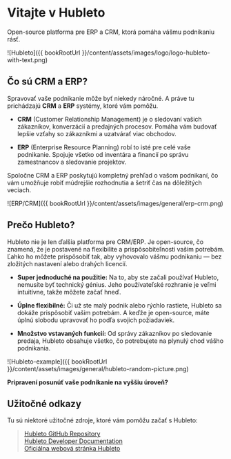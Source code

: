 # Vitajte v Hubleto

Open-source platforma pre ERP a CRM, ktorá pomáha vášmu podnikaniu rásť.

![Hubleto]({{ bookRootUrl }}/content/assets/images/logo/logo-hubleto-with-text.png)

## Čo sú CRM a ERP?

Spravovať vaše podnikanie môže byť niekedy náročné. A práve tu prichádzajú **CRM** a **ERP** systémy, ktoré vám pomôžu.

* **CRM** (Customer Relationship Management) je o sledovaní vašich zákazníkov, konverzácií a predajných procesov. Pomáha vám budovať lepšie vzťahy so zákazníkmi a uzatvárať viac obchodov.

* **ERP** (Enterprise Resource Planning) robí to isté pre celé vaše podnikanie. Spojuje všetko od inventára a financií po správu zamestnancov a sledovanie projektov.

Spoločne CRM a ERP poskytujú kompletný prehľad o vašom podnikaní, čo vám umožňuje robiť múdrejšie rozhodnutia a šetriť čas na dôležitých veciach.

![ERP/CRM]({{ bookRootUrl }}/content/assets/images/general/erp-crm.png)

## Prečo Hubleto?

Hubleto nie je len ďalšia platforma pre CRM/ERP. Je open-source, čo znamená, že je postavené na flexibilite a prispôsobiteľnosti vašim potrebám. Ľahko ho môžete prispôsobiť tak, aby vyhovovalo vášmu podnikaniu — bez zložitých nastavení alebo drahých licencií.

* **Super jednoduché na použitie:** Na to, aby ste začali používať Hubleto, nemusíte byť technický génius. Jeho používateľské rozhranie je veľmi intuitívne, takže môžete začať hneď.

* **Úplne flexibilné:** Či už ste malý podnik alebo rýchlo rastiete, Hubleto sa dokáže prispôsobiť vašim potrebám. A keďže je open-source, máte úplnú slobodu upravovať ho podľa svojich požiadaviek.

* **Množstvo vstavaných funkcií:** Od správy zákazníkov po sledovanie predaja, Hubleto obsahuje všetko, čo potrebujete na plynulý chod vášho podnikania.

![Hubleto-example]({{ bookRootUrl }}/content/assets/images/general/hubleto-random-picture.png)

**Pripravení posunúť vaše podnikanie na vyššiu úroveň?**

## Užitočné odkazy

Tu sú niektoré užitočné zdroje, ktoré vám pomôžu začať s Hubleto:

> [Hubleto GitHub Repository](https://github.com/hubleto/erp)  
> [Hubleto Developer Documentation](https://developer.hubleto.com/about)  
> [Oficiálna webová stránka Hubleto](https://www.hubleto.com/en/)
